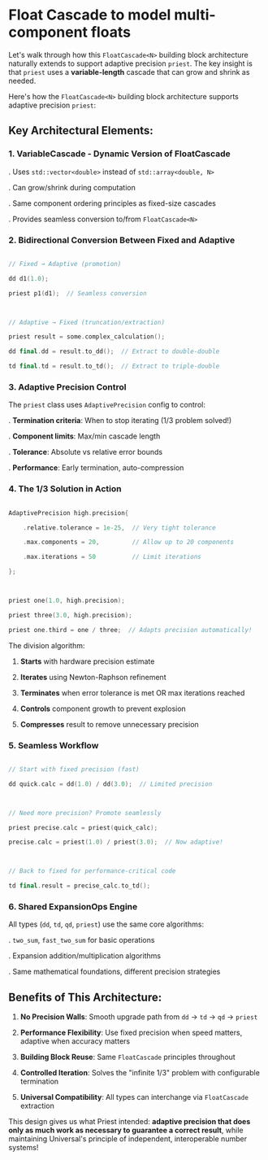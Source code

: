 # Float Cascade to model multi-component floats



Let's walk through how this `FloatCascade<N>` building block architecture naturally extends to support adaptive precision `priest`. The key insight is that `priest` uses a **variable-length** cascade that can grow and shrink as needed.



Here's how the `FloatCascade<N>` building block architecture supports adaptive precision `priest`:



## Key Architectural Elements:



### 1. **VariableCascade - Dynamic Version of FloatCascade<N>**

. Uses `std::vector<double>` instead of `std::array<double, N>`

. Can grow/shrink during computation

. Same component ordering principles as fixed-size cascades

. Provides seamless conversion to/from `FloatCascade<N>`



### 2. **Bidirectional Conversion Between Fixed and Adaptive**

```cpp

// Fixed → Adaptive (promotion)

dd d1(1.0);

priest p1(d1);  // Seamless conversion



// Adaptive → Fixed (truncation/extraction)

priest result = some.complex_calculation();

dd final.dd = result.to_dd();  // Extract to double-double

td final.td = result.to_td();  // Extract to triple-double

```



### 3. **Adaptive Precision Control**

The `priest` class uses `AdaptivePrecision` config to control:

. **Termination criteria**: When to stop iterating (1/3 problem solved!)

. **Component limits**: Max/min cascade length

. **Tolerance**: Absolute vs relative error bounds

. **Performance**: Early termination, auto-compression



### 4. **The 1/3 Solution in Action**

```cpp

AdaptivePrecision high.precision{

    .relative.tolerance = 1e-25,  // Very tight tolerance

    .max.components = 20,         // Allow up to 20 components

    .max.iterations = 50          // Limit iterations

};



priest one(1.0, high.precision);

priest three(3.0, high.precision);

priest one.third = one / three;  // Adapts precision automatically!

```



The division algorithm:

1. **Starts** with hardware precision estimate

2. **Iterates** using Newton-Raphson refinement

3. **Terminates** when error tolerance is met OR max iterations reached

4. **Controls** component growth to prevent explosion

5. **Compresses** result to remove unnecessary precision



### 5. **Seamless Workflow**

```cpp

// Start with fixed precision (fast)

dd quick.calc = dd(1.0) / dd(3.0);  // Limited precision



// Need more precision? Promote seamlessly

priest precise.calc = priest(quick_calc);

precise.calc = priest(1.0) / priest(3.0);  // Now adaptive!



// Back to fixed for performance-critical code

td final.result = precise_calc.to_td();

```



### 6. **Shared ExpansionOps Engine**

All types (`dd`, `td`, `qd`, `priest`) use the same core algorithms:

. `two_sum`, `fast_two_sum` for basic operations

. Expansion addition/multiplication algorithms

. Same mathematical foundations, different precision strategies



## Benefits of This Architecture:



1. **No Precision Walls**: Smooth upgrade path from `dd` → `td` → `qd` → `priest`

2. **Performance Flexibility**: Use fixed precision when speed matters, adaptive when accuracy matters

3. **Building Block Reuse**: Same `FloatCascade` principles throughout

4. **Controlled Iteration**: Solves the "infinite 1/3" problem with configurable termination

5. **Universal Compatibility**: All types can interchange via `FloatCascade` extraction



This design gives us what Priest intended: **adaptive precision that does only as much work as necessary to guarantee a correct result**, while maintaining Universal's principle of independent, interoperable number systems!

